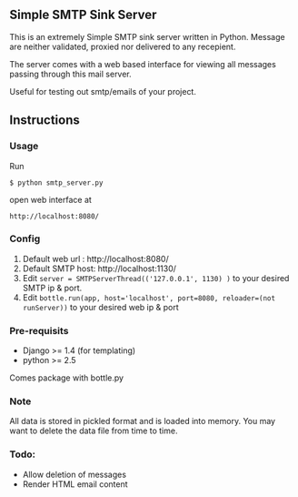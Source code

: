 ## Simple SMTP Sink Server

This is an extremely Simple SMTP sink server written in Python. Message are neither validated, proxied nor delivered to any recepient. 

The server comes with a web based interface for viewing all messages passing through this mail server.

Useful for testing out smtp/emails of your project.


## Instructions

### Usage

Run

```
$ python smtp_server.py
```

open web interface at

```
http://localhost:8080/
```

### Config

1. Default web url : http://localhost:8080/
2. Default SMTP host: http://localhost:1130/
3. Edit `server = SMTPServerThread(('127.0.0.1', 1130) )` to your desired SMTP ip & port.
4. Edit `bottle.run(app, host='localhost', port=8080, reloader=(not runServer))` to your desired web ip & port

### Pre-requisits

- Django >= 1.4 (for templating)
- python >= 2.5

Comes package with bottle.py

### Note

All data is stored in pickled format and is loaded into memory. You may want to delete the data file from time to time.

### Todo:

 - Allow deletion of messages
 - Render HTML email content